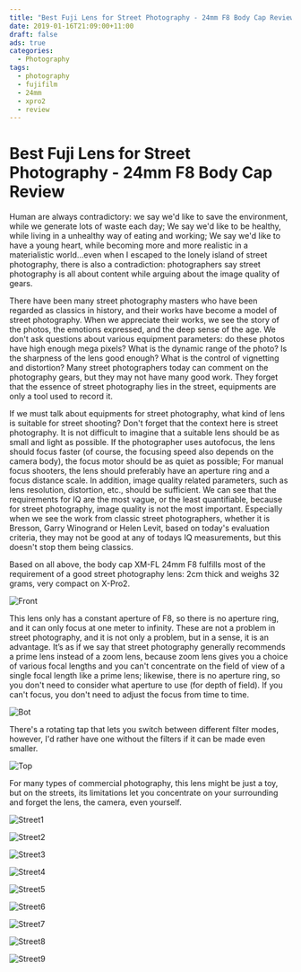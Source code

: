 ```yaml
---
title: "Best Fuji Lens for Street Photography - 24mm F8 Body Cap Review"
date: 2019-01-16T21:09:00+11:00
draft: false
ads: true
categories:
  - Photography
tags:
  - photography
  - fujifilm
  - 24mm
  - xpro2
  - review
---
```


# Best Fuji Lens for Street Photography - 24mm F8 Body Cap Review

Human are always contradictory: we say we'd like to save the environment, while we generate lots of waste each day; We say we'd like to be healthy, while living in a unhealthy way of eating and working; We say we'd like to have a young heart, while becoming more and more realistic in a materialistic world…even when I escaped to the lonely island of street photography, there is also a contradiction: photographers say street photography is all about content while arguing about the image quality of gears.

There have been many street photography masters who have been regarded as classics in history, and their works have become a model of street photography. When we appreciate their works, we see the story of the photos, the emotions expressed, and the deep sense of the age. We don't ask questions about various equipment parameters: do these photos have high enough mega pixels? What is the dynamic range of the photo? Is the sharpness of the lens good enough? What is the control of vignetting and distortion? Many street photographers today can comment on the photography gears, but they may not have many good work. They forget that the essence of street photography lies in the street, equipments are only a tool used to record it.

If we must talk about equipments for street photography, what kind of lens is suitable for street shooting? Don't forget that the context here is street photography. It is not difficult to imagine that a suitable lens should be as small and light as possible. If the photographer uses autofocus, the lens should focus faster (of course, the focusing speed also depends on the camera body), the focus motor should be as quiet as possible; For manual focus shooters, the lens should preferably have an aperture ring and a focus distance scale. In addition, image quality related parameters, such as lens resolution, distortion, etc., should be sufficient. We can see that the requirements for IQ are the most vague, or the least quantifiable, because for street photography, image quality is not the most important. Especially when we see the work from classic street photographers, whether it is Bresson, Garry Winogrand or Helen Levit, based on today's evaluation criteria, they may not be good at any of todays IQ measurements, but this doesn't stop them being classics.

Based on all above, the body cap XM-FL 24mm F8 fulfills most of the requirement of a good street photography lens: 2cm thick and weighs 32 grams, very compact on X-Pro2.

![Front][lens-front]

This lens only has a constant aperture of F8, so there is no aperture ring, and it can only focus at one meter to infinity. These are not a problem in street photography, and it is not only a problem, but in a sense, it is an advantage. It’s as if we say that street photography generally recommends a prime lens instead of a zoom lens, because zoom lens gives you a choice of various focal lengths and you can't concentrate on the field of view of a single focal length like a prime lens; likewise, there is no aperture ring, so you don't need to consider what aperture to use (for depth of field). If you can't focus, you don't need to adjust the focus from time to time.

![Bot][lens-bot]

There's a rotating tap that lets you switch between different filter modes, however, I'd rather have one without the filters if it can be made even smaller.

![Top][lens-top]

For many types of commercial photography, this lens might be just a toy, but on the streets, its limitations let you concentrate on your surrounding and forget the lens, the camera, even yourself.

![Street1][street-1]

![Street2][street-2]

![Street3][street-3]

![Street4][street-4]

![Street5][street-5]

![Street6][street-6]

![Street7][street-7]

![Street8][street-8]

![Street9][street-9]

[lens-front]: /photos/2019/24mmF8/front.jpg "Front"
[lens-top]: /photos/2019/24mmF8/bot.jpg "Bot"
[lens-bot]: /photos/2019/24mmF8/top.jpg "Top"
[street-1]: /photos/2019/24mmF8/street1.jpg "Street 1"
[street-2]: /photos/2019/24mmF8/street2.jpg "Street 2"
[street-3]: /photos/2019/24mmF8/street3.jpg "Street 3"
[street-4]: /photos/2019/24mmF8/street4.jpg "Street 4"
[street-5]: /photos/2019/24mmF8/street5.jpg "Street 5"
[street-6]: /photos/2019/24mmF8/street6.jpg "Street 6"
[street-7]: /photos/2019/24mmF8/street7.jpg "Street 7"
[street-8]: /photos/2019/24mmF8/street8.jpg "Street 8"
[street-9]: /photos/2019/24mmF8/street9.jpg "Street 9"